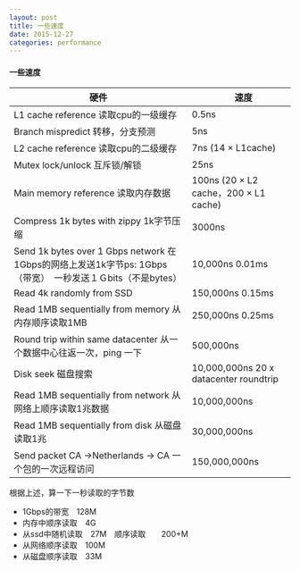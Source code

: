 ```yaml
---
layout: post
title: 一些速度
date: 2015-12-27
categories: performance
---
```


#### 一些速度

|硬件|　速度|
|-|-|
|L1 cache reference 读取cpu的一级缓存	|0.5ns
|Branch mispredict 转移，分支预测	|5ns
|L2 cache reference 读取cpu的二级缓存	|7ns      (14 × L1cache)
|Mutex lock/unlock 互斥锁/解锁	|25ns
|Main memory reference 读取内存数据|	100ns  (20 × L2 cache，200 × L1 cache)
|Compress 1k bytes with zippy 1k字节压缩	|3000ns
|Send 1k bytes over 1 Gbps network 在1Gbps的网络上发送1k字节ps:  1Gbps （带宽）　一秒发送１Ｇbits（不是bytes）	|10,000ns   0.01ms
|Read 4k randomly from SSD	|150,000ns  0.15ms
|Read 1MB sequentially from memory  从内存顺序读取1MB	|250,000ns  0.25ms
|Round trip within same datacenter 从一个数据中心往返一次，ping 一下	|500,000ns
|Disk seek  磁盘搜索	|10,000,000ns  20 x datacenter roundtrip
|Read 1MB sequentially from network 从网络上顺序读取1兆数据	|10,000,000ns
|Read 1MB sequentially from disk  从磁盘读取1兆	|30,000,000ns
|Send packet CA ->Netherlands -> CA 一个包的一次远程访问	|150,000,000ns

根据上述，算一下一秒读取的字节数

*   1Gbps的带宽　128M
*   内存中顺序读取　4G
*   从ssd中随机读取　27M　顺序读取　　200+M
*   从网络顺序读取　100M
*   从磁盘顺序读取　33M
